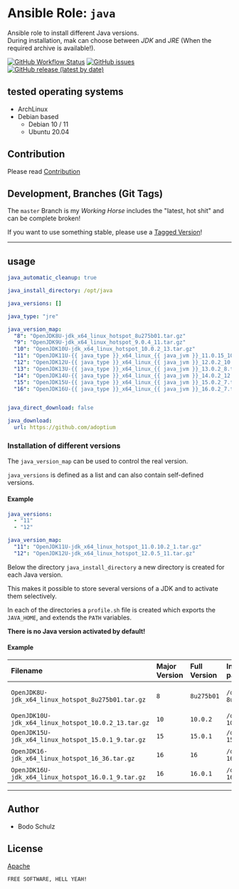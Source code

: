 
# Ansible Role:  `java`

Ansible role to install different Java versions.  
During installation, mak can choose between *JDK* and *JRE* (When the required archive is available!).


[![GitHub Workflow Status](https://img.shields.io/github/workflow/status/bodsch/ansible-java/CI)][ci]
[![GitHub issues](https://img.shields.io/github/issues/bodsch/ansible-java)][issues]
[![GitHub release (latest by date)](https://img.shields.io/github/v/release/bodsch/ansible-java)][releases]

[ci]: https://github.com/bodsch/ansible-java/actions
[issues]: https://github.com/bodsch/ansible-java/issues?q=is%3Aopen+is%3Aissue
[releases]: https://github.com/bodsch/ansible-java/releases


## tested operating systems

* ArchLinux
* Debian based
    - Debian 10 / 11
    - Ubuntu 20.04

## Contribution

Please read [Contribution](CONTRIBUTING.md)

## Development,  Branches (Git Tags)

The `master` Branch is my *Working Horse* includes the "latest, hot shit" and can be complete broken!

If you want to use something stable, please use a [Tagged Version](https://gitlab.com/bodsch/ansible-java/-/tags)!

---

## usage

```yaml
java_automatic_cleanup: true

java_install_directory: /opt/java

java_versions: []

java_type: "jre"

java_version_map:
  "8": "OpenJDK8U-jdk_x64_linux_hotspot_8u275b01.tar.gz"
  "9": "OpenJDK9U-jdk_x64_linux_hotspot_9.0.4_11.tar.gz"
  "10": "OpenJDK10U-jdk_x64_linux_hotspot_10.0.2_13.tar.gz"
  "11": "OpenJDK11U-{{ java_type }}_x64_linux_{{ java_jvm }}_11.0.15_10.tar.gz"
  "12": "OpenJDK12U-{{ java_type }}_x64_linux_{{ java_jvm }}_12.0.2_10.tar.gz"
  "13": "OpenJDK13U-{{ java_type }}_x64_linux_{{ java_jvm }}_13.0.2_8.tar.gz"
  "14": "OpenJDK14U-{{ java_type }}_x64_linux_{{ java_jvm }}_14.0.2_12.tar.gz"
  "15": "OpenJDK15U-{{ java_type }}_x64_linux_{{ java_jvm }}_15.0.2_7.tar.gz"
  "16": "OpenJDK16U-{{ java_type }}_x64_linux_{{ java_jvm }}_16.0.2_7.tar.gz"


java_direct_download: false

java_download:
  url: https://github.com/adoptium
```

### Installation of different versions

The `java_version_map` can be used to control the real version.

`java_versions` is defined as a list and can also contain self-defined versions.

#### Example

```yaml
java_versions:
  - "11"
  - "12"

java_version_map:
  "11": "OpenJDK11U-jdk_x64_linux_hotspot_11.0.10.2_1.tar.gz"
  "12": "OpenJDK12U-jdk_x64_linux_hotspot_12.0.5_11.tar.gz"
```

Below the directory `java_install_directory` a new directory is created for each Java version.

This makes it possible to store several versions of a JDK and to activate them selectively.

In each of the directories a `profile.sh` file is created which exports the `JAVA_HOME`,
and extends the `PATH` variables.

**There is no Java version activated by default!**


#### Example

| Filename | Major Version | Full Version | Installation path | Comments |
| :-----     | :-----        | :-----       | :-----         | :--- |
| `OpenJDK8U-jdk_x64_linux_hotspot_8u275b01.tar.gz`   | `8`  | `8u275b01` | `/opt/java/jdk-8u275b01` | old versioning. **OBSOLETE** |
| `OpenJDK10U-jdk_x64_linux_hotspot_10.0.2_13.tar.gz` | `10` | `10.0.2`   | `/opt/java/jdk-10.0.2`   | |
| `OpenJDK15U-jdk_x64_linux_hotspot_15.0.1_9.tar.gz`  | `15` | `15.0.1`   | `/opt/java/jdk-15.0.1`   | |
| `OpenJDK16-jdk_x64_linux_hotspot_16_36.tar.gz`      | `16` | `16`       | `/opt/java/jdk-16`       | **PRE RELEASE** |
| `OpenJDK16U-jdk_x64_linux_hotspot_16.0.1_9.tar.gz`  | `16` | `16.0.1`   | `/opt/java/jdk-16.0.1`   | |


---

## Author

- Bodo Schulz

## License

[Apache](LICENSE)

`FREE SOFTWARE, HELL YEAH!`
